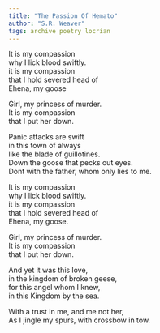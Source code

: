 ```yaml
---
title: "The Passion Of Hemato"
author: "S.R. Weaver"
tags: archive poetry locrian
---
```

It is my compassion<br />
why I lick blood swiftly.<br />
it is my compassion<br />
that I hold severed head of<br />
Ehena, my goose

Girl, my princess of murder.<br />
It is my compassion<br />
that I put her down.

Panic attacks are swift<br />
in this town of always<br />
like the blade of guillotines.<br />
Down the goose that pecks out eyes.<br />
Dont with the father, whom only lies to me.

It is my compassion<br />
why I lick blood swiftly.<br />
it is my compassion<br />
that I hold severed head of<br />
Ehena, my goose.

Girl, my princess of murder.<br />
It is my compassion<br />
that I put her down.

And yet it was this love,<br />
in the kingdom of broken geese,<br />
for this angel whom I knew,<br />
in this Kingdom by the sea.

With a trust in me, and me not her,<br />
As I jingle my spurs, with crossbow in tow.
